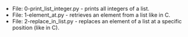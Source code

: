 * File: 0-print_list_integer.py - prints all integers of a list.
* File: 1-element_at.py - retrieves an element from a list like in C.
* File: 2-replace_in_list.py - replaces an element of a list at a specific position (like in C).

